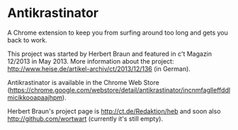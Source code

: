 Antikrastinator
===============

A Chrome extension to keep you from surfing around too long and gets you back to work.

This project was started by Herbert Braun and featured in c't Magazin 12/2013 in May 2013. More information about the project: http://www.heise.de/artikel-archiv/ct/2013/12/136 (in German).

Antikrastinator is available in the Chrome Web Store (https://chrome.google.com/webstore/detail/antikrastinator/incnmfaglleffddlmicikkooapaajhpm).

Herbert Braun's project page is http://ct.de/Redaktion/heb and soon also http://github.com/wortwart (currently it's still empty).